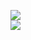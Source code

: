 [![](https://img.shields.io/badge/Made%20With-Github%20Spray-lightgrey.svg?style=for-the-badge&logo=github)](https://github.com/Annihil/github-spray#9997)  
[![](https://i.imgur.com/2DrTn0Z.gif)](https://github.com/Annihil/github-spray)